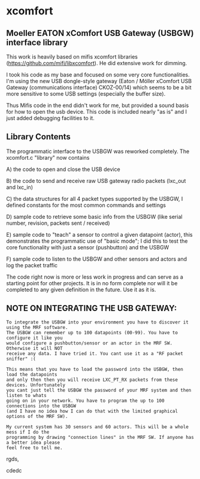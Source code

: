 # xcomfort
## Moeller EATON xComfort USB Gateway (USBGW) interface library

This work is heavily based on mifis xcomfort libraries (https://github.com/mifi/libxcomfort). He did extensive work for dimming. 

I took his code as my base and focused on some very core functionalities. I'm using the new USB dongle-style gateway (Eaton / Möller xComfort USB Gateway (communications interface) CKOZ-00/14) which seems to be a bit more sensitive to some USB settings (especially the buffer size). 

Thus Mifis code in the end didn't work for me, but provided a sound basis for how to open the usb device. This code is included nearly "as is" and I just added debugging facilities to it. 

## Library Contents

The programmatic interface to the USBGW was reworked completely. The xcomfort.c "library" now contains 

A) the code to open and close the USB device

B) the code to send and receive raw USB gateway radio packets (lxc_out and lxc_in)

C) the data structures for all 4 packet types supported by the USBGW, I defined constants for the most common commands and settings

D) sample code to retrieve some basic info from the USBGW (like serial number, revision, packets sent / received)

E) sample code to "teach" a sensor to control a given datapoint (actor), this demonstrates the programmatic use of "basic mode"; I did this to test the core functionality with just a sensor (pushbutton) and the USBGW

F) sample code to listen to the USBGW and other sensors and actors and log the packet traffic

The code right now is more or less work in progress and can serve as a starting point for other projects. It is in no form complete nor will it be completed to any given definition in the future. Use it as it is.

## NOTE ON INTEGRATING THE USB GATEWAY:

	To integrate the USBGW into your environment you have to discover it using the MRF software.
	The USBGW can remember up to 100 datapoints (00-99). You have to configure it like you
	would configure a pushbutton/sensor or an actor in the MRF SW. Otherwise it will NOT
	receive any data. I have tried it. You cant use it as a "RF packet sniffer" :(

	This means that you have to load the password into the USBGW, then load the datapoints
	and only then then you will receive LXC_PT_RX packets from these devices. Unfortunately
	you cant just tell the USBGW the password of your MRF system and then listen to whats
	going on in your network. You have to program the up to 100 connections into the USBGW
	(and I have no idea how I can do that with the limited graphical options of the MRF SW).

	My current system has 30 sensors and 60 actors. This will be a whole mess if I do the 
	programming by drawing "connection lines" in the MRF SW. If anyone has a better idea please 
	feel free to tell me.


rgds,

cdedc
